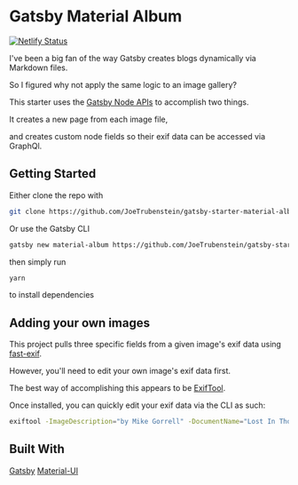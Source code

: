 # Gatsby Material Album

[![Netlify Status](https://api.netlify.com/api/v1/badges/53d625bc-0c4a-48fe-b188-71b0ba469277/deploy-status)](https://app.netlify.com/sites/gatsby-starter-material-album/deploys)

I've been a big fan of the way Gatsby creates blogs dynamically via Markdown files.

So I figured why not apply the same logic to an image gallery?

This starter uses the [Gatsby Node APIs](https://www.gatsbyjs.org/docs/node-apis/) to accomplish two things.

It creates a new page from each image file,

and creates custom node fields so their exif data can be accessed via GraphQl.

## Getting Started

Either clone the repo with 

```sh
git clone https://github.com/JoeTrubenstein/gatsby-starter-material-album.git
```

Or use the Gatsby CLI

```sh
gatsby new material-album https://github.com/JoeTrubenstein/gatsby-starter-material-album.git
```

then simply run

```sh
yarn
```

to install dependencies

## Adding your own images

This project pulls three specific fields from a given image's exif data using [fast-exif](https://www.npmjs.com/package/fast-exif).

However, you'll need to edit your own image's exif data first.

The best way of accomplishing this appears to be [ExifTool](https://www.sno.phy.queensu.ca/~phil/exiftool/).

Once installed, you can quickly edit your exif data via the CLI as such:

```sh
exiftool -ImageDescription="by Mike Gorrell" -DocumentName="Lost In Thought" -Copyright="https://unsplash.com/@mikegorrell" src/images/mike-gorrell-61cMb0WQAMA-unsplash.jpg
```


## Built With

[Gatsby](https://github.com/gatsbyjs/gatsby)
[Material-UI](https://github.com/mui-org/material-ui)

